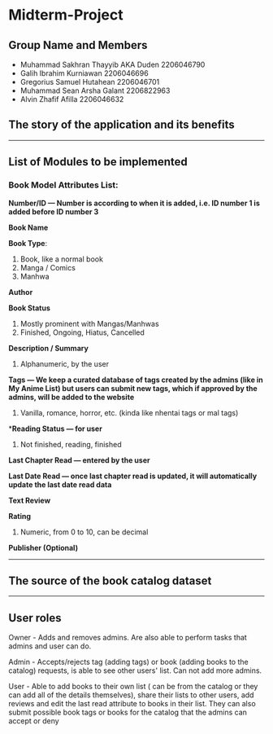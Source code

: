 # Midterm-Project

## Group Name and Members
* Muhammad Sakhran Thayyib AKA Duden 2206046790 
* Galih Ibrahim Kurniawan 2206046696
* Gregorius Samuel Hutahean 2206046701
* Muhammad Sean Arsha Galant 2206822963
* Alvin Zhafif Afilla 2206046632


## The story of the application and its benefits

________________________
## List of Modules to be implemented


### Book Model Attributes List:

__Number/ID — Number is according to when it is added, i.e. ID number 1 is added before ID number 3__

__Book Name__

__Book Type__:
1. Book, like a normal book
2. Manga / Comics
3. Manhwa
    
__Author__

__Book Status__  
1. Mostly prominent with Mangas/Manhwas
2. Finished, Ongoing, Hiatus, Cancelled

__Description / Summary__
1. Alphanumeric, by the user

__Tags — We keep a curated database of tags created by the admins (like in My Anime List) but users can submit new tags, which if approved by the admins, will be added to the website__
1. Vanilla, romance, horror, etc. (kinda like nhentai tags or mal tags)

*__Reading Status — for user__
1. Not finished, reading, finished

__Last Chapter Read — entered by the user__

__Last Date Read — once last chapter read is updated, it will automatically update the last date read data__

__Text Review__

__Rating__
1. Numeric, from 0 to 10, can be decimal
        
__Publisher (Optional)__

________________________
## The source of the book catalog dataset

________________________
## User roles
Owner - Adds and removes admins. Are also able to perform tasks that admins and user can do.

Admin - Accepts/rejects tag (adding tags) or book (adding books to the catalog) requests, is able to see other users' list. Can not add more admins.

User - Able to add books to their own list ( can be from the catalog or they can add all of the details themselves), share their lists to other users, add reviews and edit the last read attribute to books in their list. They can also submit possible book tags or books for the catalog that the admins can accept or deny
